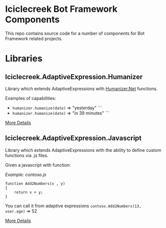 # Iciclecreek Bot Framework Components
This repo contains source code for a number of components for Bot Framework related projects.

# Libraries

## Iciclecreek.AdaptiveExpression.Humanizer
 Library which extends AdaptiveExpressions with [Humanizer.Net](https://humanizr.net/) functions.

 Examples of capabilities:
 
* ``` humanizer.humanize(date) ``` => "yesterday" ```
* ``` humanizer.humanize(date) ``` => "in 39 minutes" ```

 [More Details](/tomlm/iciclecreek.bot/libraries/Iciclecreek.AdaptiveExpressions.Humanizer/readme.md) 

## Iciclecreek.AdaptiveExpression.Javascript
Library which extends AdaptiveExpressions with the ability to define custom functions via .js files.

Given a javascript with function:

*Example: contoso.js*
```
function Add2Numbers(x , y)
{
    return x + y;
}
```

You can call it from adaptive expressions
 ``` contoso.Add2Numbers(13, user.age) ``` => 52

[More Details](/tomlm/iciclecreek.bot/source/libraries/Iciclecreek.AdaptiveExpressions.Javascript/readme.md) 

